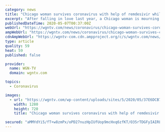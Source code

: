 ```yaml
---
category: news
title: "Chicago woman survives coronavirus with help of remdesivir while mourning boyfriend"
excerpt: "After falling in love last year, a Chicago woman is mourning her boyfriend after both were sickened by coronavirus. Helen West and Greg Corruthers, both in their 60s, met only six"
publishedDateTime: 2020-05-07T00:37:00Z
webUrl: "https://wgntv.com/news/coronavirus/chicago-woman-survives-coronavirus-with-help-of-remdesivir-while-mourning-boyfriend/"
ampWebUrl: "https://wgntv.com/news/coronavirus/chicago-woman-survives-coronavirus-with-help-of-remdesivir-while-mourning-boyfriend/amp/"
cdnAmpWebUrl: "https://wgntv-com.cdn.ampproject.org/c/s/wgntv.com/news/coronavirus/chicago-woman-survives-coronavirus-with-help-of-remdesivir-while-mourning-boyfriend/amp/"
type: article
quality: 59
heat: 59
published: false

provider:
  name: WGN-TV
  domain: wgntv.com

topics:
  - Coronavirus

images:
  - url: "https://wgntv.com/wp-content/uploads/sites/5/2020/05/37E6DCB7B7B749C3BFD3DE120EA3BD41.jpg?w=1280&h=720&crop=1"
    width: 1280
    height: 720
    title: "Chicago woman survives coronavirus with help of remdesivir while mourning boyfriend"

secured: "aMMYdYi5/fT+w8zmPx/oPD27nuzHpIUfUop9mcHxq6zfKT/O35rTDGFyIAIRLUEG5I3upldQSMEwta6oJ8e5QhidycQf4R0kg90a6HNz1wOZRYtVdzFSY20s7VFRY3ZoYt8gVjzrVyBafNfr5w5GA8gL8l/PpsHSW0dwPm/nzihLCScxSbPTe+1lBF/FSQJumrxz4YJVh9XMeOg0yxPb5OL+UX3R/v9SnMu1Y4xApsryOIL7Be4V3FK/kgpR1e6HTtZZLBBDumEyaGUB2DCQj0HmGKXDhFnA3YAyv8aG/28F32t1uR9TT0JuGlbGx+zh;1esgdnvV6KP8TBBkNXEORQ=="
---
```


